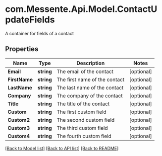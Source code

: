 # com.Messente.Api.Model.ContactUpdateFields
A container for fields of a contact

## Properties

Name | Type | Description | Notes
------------ | ------------- | ------------- | -------------
**Email** | **string** | The email of the contact | [optional] 
**FirstName** | **string** | The first name of the contact | [optional] 
**LastName** | **string** | The last name of the contact | [optional] 
**Company** | **string** | The company of the contact | [optional] 
**Title** | **string** | The title of the contact | [optional] 
**Custom** | **string** | The first custom field | [optional] 
**Custom2** | **string** | The second custom field | [optional] 
**Custom3** | **string** | The third custom field | [optional] 
**Custom4** | **string** | The fourth custom field | [optional] 

[[Back to Model list]](../README.md#documentation-for-models) [[Back to API list]](../README.md#documentation-for-api-endpoints) [[Back to README]](../README.md)

